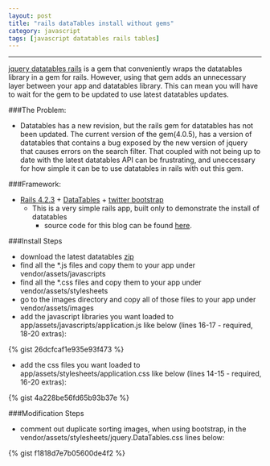 ```yaml
---
layout: post
title: "rails dataTables install without gems"
category: javascript
tags: [javascript datatables rails tables]
---
```

____
[jquery datatables rails](https://github.com/rweng/jquery-datatables-rails) is a gem that conveniently wraps the datatables library in a gem for rails.  However, using that gem adds an unnecessary layer between your app and datatables library.  This can mean you will have to wait for the gem to be updated to use latest datatables updates.

<!--more-->

###The Problem:
- Datatables has a new revision, but the rails gem for datatables has not been updated.  The current version of the gem(4.0.5), has a version of datatables that contains a bug exposed by the new version of jquery that causes errors on the search filter.  That coupled with not being up to date with the latest datatables API can be frustrating, and uneccessary for how simple it can be to use datatables in rails with out this gem.

###Framework:
- [Rails 4.2.3](http://rubyonrails.org/) + [DataTables](http://datatables.net/) + [twitter bootstrap](https://github.com/seyhunak/twitter-bootstrap-rails)
  * This is a very simple rails app, built only to demonstrate the install of datatables
     * source code for this blog can be found [here](https://github.com/dstull/dataTables-search/tree/manual_install).

###Install Steps
   * download the latest datatables [zip](http://datatables.net/download/packages)
   * find all the *.js files and copy them to your app under vendor/assets/javascripts
   * find all the *.css files and copy them to your app under vendor/assets/stylesheets
   * go to the images directory and copy all of those files to your app under vendor/assets/images
   * add the javascript libraries you want loaded to app/assets/javascripts/application.js like below (lines 16-17 - required, 18-20 extras):

{% gist 26dcfcaf1e935e93f473 %}

   * add the css files you want loaded to app/assets/stylesheets/application.css like below (lines 14-15 - required, 16-20 extras):

{% gist 4a228be56fd65b93b37e %}

###Modification Steps
   * comment out duplicate sorting images, when using bootstrap, in the vendor/assets/stylesheets/jquery.DataTables.css lines below:

{% gist f1818d7e7b05600de4f2 %}


